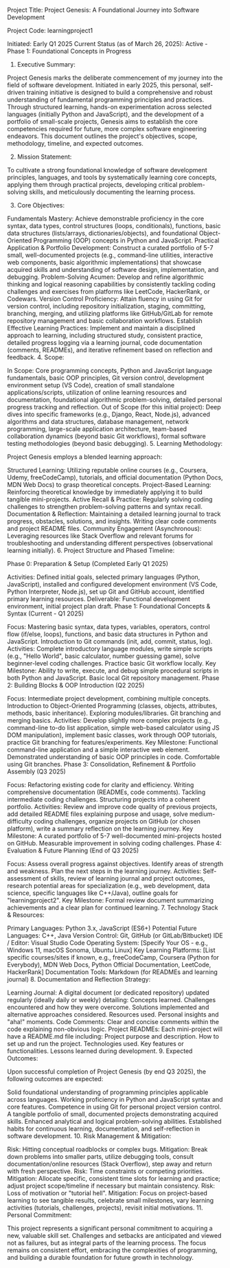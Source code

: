 Project Title: Project Genesis: A Foundational Journey into Software Development

Project Code: learningproject1

Initiated: Early Q1 2025
Current Status (as of March 26, 2025): Active - Phase 1: Foundational Concepts in Progress

1. Executive Summary:

Project Genesis marks the deliberate commencement of my journey into the field of software development. Initiated in early 2025, this personal, self-driven training initiative is designed to build a comprehensive and robust understanding of fundamental programming principles and practices. Through structured learning, hands-on experimentation across selected languages (initially Python and JavaScript), and the development of a portfolio of small-scale projects, Genesis aims to establish the core competencies required for future, more complex software engineering endeavors. This document outlines the project's objectives, scope, methodology, timeline, and expected outcomes.

2. Mission Statement:

To cultivate a strong foundational knowledge of software development principles, languages, and tools by systematically learning core concepts, applying them through practical projects, developing critical problem-solving skills, and meticulously documenting the learning process.

3. Core Objectives:

Fundamentals Mastery: Achieve demonstrable proficiency in the core syntax, data types, control structures (loops, conditionals), functions, basic data structures (lists/arrays, dictionaries/objects), and foundational Object-Oriented Programming (OOP) concepts in Python and JavaScript.
Practical Application & Portfolio Development: Construct a curated portfolio of 5-7 small, well-documented projects (e.g., command-line utilities, interactive web components, basic algorithmic implementations) that showcase acquired skills and understanding of software design, implementation, and debugging.
Problem-Solving Acumen: Develop and refine algorithmic thinking and logical reasoning capabilities by consistently tackling coding challenges and exercises from platforms like LeetCode, HackerRank, or Codewars.
Version Control Proficiency: Attain fluency in using Git for version control, including repository initialization, staging, committing, branching, merging, and utilizing platforms like GitHub/GitLab for remote repository management and basic collaboration workflows.
Establish Effective Learning Practices: Implement and maintain a disciplined approach to learning, including structured study, consistent practice, detailed progress logging via a learning journal, code documentation (comments, READMEs), and iterative refinement based on reflection and feedback.
4. Scope:

In Scope: Core programming concepts, Python and JavaScript language fundamentals, basic OOP principles, Git version control, development environment setup (VS Code), creation of small standalone applications/scripts, utilization of online learning resources and documentation, foundational algorithmic problem-solving, detailed personal progress tracking and reflection.
Out of Scope (for this initial project): Deep dives into specific frameworks (e.g., Django, React, Node.js), advanced algorithms and data structures, database management, network programming, large-scale application architecture, team-based collaboration dynamics (beyond basic Git workflows), formal software testing methodologies (beyond basic debugging).
5. Learning Methodology:

Project Genesis employs a blended learning approach:

Structured Learning: Utilizing reputable online courses (e.g., Coursera, Udemy, freeCodeCamp), tutorials, and official documentation (Python Docs, MDN Web Docs) to grasp theoretical concepts.
Project-Based Learning: Reinforcing theoretical knowledge by immediately applying it to build tangible mini-projects.
Active Recall & Practice: Regularly solving coding challenges to strengthen problem-solving patterns and syntax recall.
Documentation & Reflection: Maintaining a detailed learning journal to track progress, obstacles, solutions, and insights. Writing clear code comments and project README files.
Community Engagement (Asynchronous): Leveraging resources like Stack Overflow and relevant forums for troubleshooting and understanding different perspectives (observational learning initially).
6. Project Structure and Phased Timeline:

Phase 0: Preparation & Setup (Completed Early Q1 2025)

Activities: Defined initial goals, selected primary languages (Python, JavaScript), installed and configured development environment (VS Code, Python Interpreter, Node.js), set up Git and GitHub account, identified primary learning resources.
Deliverable: Functional development environment, initial project plan draft.
Phase 1: Foundational Concepts & Syntax (Current - Q1 2025)

Focus: Mastering basic syntax, data types, variables, operators, control flow (if/else, loops), functions, and basic data structures in Python and JavaScript. Introduction to Git commands (init, add, commit, status, log).
Activities: Complete introductory language modules, write simple scripts (e.g., "Hello World", basic calculator, number guessing game), solve beginner-level coding challenges. Practice basic Git workflow locally.
Key Milestone: Ability to write, execute, and debug simple procedural scripts in both Python and JavaScript. Basic local Git repository management.
Phase 2: Building Blocks & OOP Introduction (Q2 2025)

Focus: Intermediate project development, combining multiple concepts. Introduction to Object-Oriented Programming (classes, objects, attributes, methods, basic inheritance). Exploring modules/libraries. Git branching and merging basics.
Activities: Develop slightly more complex projects (e.g., command-line to-do list application, simple web-based calculator using JS DOM manipulation), implement basic classes, work through OOP tutorials, practice Git branching for features/experiments.
Key Milestone: Functional command-line application and a simple interactive web element. Demonstrated understanding of basic OOP principles in code. Comfortable using Git branches.
Phase 3: Consolidation, Refinement & Portfolio Assembly (Q3 2025)

Focus: Refactoring existing code for clarity and efficiency. Writing comprehensive documentation (READMEs, code comments). Tackling intermediate coding challenges. Structuring projects into a coherent portfolio.
Activities: Review and improve code quality of previous projects, add detailed README files explaining purpose and usage, solve medium-difficulty coding challenges, organize projects on GitHub (or chosen platform), write a summary reflection on the learning journey.
Key Milestone: A curated portfolio of 5-7 well-documented mini-projects hosted on GitHub. Measurable improvement in solving coding challenges.
Phase 4: Evaluation & Future Planning (End of Q3 2025)

Focus: Assess overall progress against objectives. Identify areas of strength and weakness. Plan the next steps in the learning journey.
Activities: Self-assessment of skills, review of learning journal and project outcomes, research potential areas for specialization (e.g., web development, data science, specific languages like C++/Java), outline goals for "learningproject2".
Key Milestone: Formal review document summarizing achievements and a clear plan for continued learning.
7. Technology Stack & Resources:

Primary Languages: Python 3.x, JavaScript (ES6+)
Potential Future Languages: C++, Java
Version Control: Git, GitHub (or GitLab/Bitbucket)
IDE / Editor: Visual Studio Code
Operating System: [Specify Your OS - e.g., Windows 11, macOS Sonoma, Ubuntu Linux]
Key Learning Platforms: [List specific courses/sites if known, e.g., freeCodeCamp, Coursera (Python for Everybody), MDN Web Docs, Python Official Documentation, LeetCode, HackerRank]
Documentation Tools: Markdown (for READMEs and learning journal)
8. Documentation and Reflection Strategy:

Learning Journal: A digital document (or dedicated repository) updated regularly (ideally daily or weekly) detailing:
Concepts learned.
Challenges encountered and how they were overcome.
Solutions implemented and alternative approaches considered.
Resources used.
Personal insights and "aha!" moments.
Code Comments: Clear and concise comments within the code explaining non-obvious logic.
Project READMEs: Each mini-project will have a README.md file including:
Project purpose and description.
How to set up and run the project.
Technologies used.
Key features or functionalities.
Lessons learned during development.
9. Expected Outcomes:

Upon successful completion of Project Genesis (by end Q3 2025), the following outcomes are expected:

Solid foundational understanding of programming principles applicable across languages.
Working proficiency in Python and JavaScript syntax and core features.
Competence in using Git for personal project version control.
A tangible portfolio of small, documented projects demonstrating acquired skills.
Enhanced analytical and logical problem-solving abilities.
Established habits for continuous learning, documentation, and self-reflection in software development.
10. Risk Management & Mitigation:

Risk: Hitting conceptual roadblocks or complex bugs.
Mitigation: Break down problems into smaller parts, utilize debugging tools, consult documentation/online resources (Stack Overflow), step away and return with fresh perspective.
Risk: Time constraints or competing priorities.
Mitigation: Allocate specific, consistent time slots for learning and practice; adjust project scope/timeline if necessary but maintain consistency.
Risk: Loss of motivation or "tutorial hell".
Mitigation: Focus on project-based learning to see tangible results, celebrate small milestones, vary learning activities (tutorials, challenges, projects), revisit initial motivations.
11. Personal Commitment:

This project represents a significant personal commitment to acquiring a new, valuable skill set. Challenges and setbacks are anticipated and viewed not as failures, but as integral parts of the learning process. The focus remains on consistent effort, embracing the complexities of programming, and building a durable foundation for future growth in technology.
